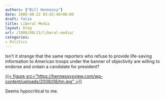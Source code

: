 ```yaml
---
authors: ["Bill Hennessy"]
date: 2008-08-22 03:42:48+00:00
draft: false
title: Liberal Media
layout: blog
url: /2008/08/21/liberal-media/
categories:
- Politics
---
```


Isn't it strange that the same reporters who refuse to provide life-saving information to American troops under the banner of objectivity are willing to endorse and ordain a candidate for president?

[{{< figure src="https://hennessysview.com/wp-content/uploads/2008/08/tm.jpg" >}}
](https://hennessysview.com/wp-content/uploads/2008/08/tm.jpg)

Seems hypocritical to me.
